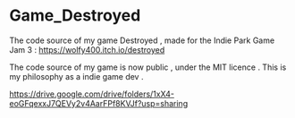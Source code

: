 # Game_Destroyed
The code source of my game Destroyed , made for the Indie Park Game Jam 3 : https://wolfy400.itch.io/destroyed

The code source of my game is now public , under the MIT licence .
This is my philosophy as a indie game dev .

https://drive.google.com/drive/folders/1xX4-eoGFqexxJ7QEVy2v4AarFPf8KVJf?usp=sharing
